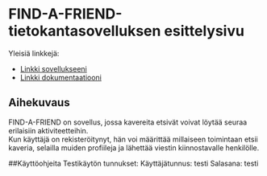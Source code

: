 # FIND-A-FRIEND-tietokantasovelluksen esittelysivu

Yleisiä linkkejä:

* [Linkki sovellukseeni](http://hamalkre.users.cs.helsinki.fi/FINDAFRIEND/)
* [Linkki dokumentaatiooni](https://github.com/Radytin/Tsoha-Bootstrap/blob/master/doc/dokumentaatio.pdf)


## Aihekuvaus
FIND-A-FRIEND on sovellus, jossa kavereita etsivät voivat löytää seuraa erilaisiin aktiviteetteihin.  
Kun käyttäjä on rekisteröitynyt, hän voi määrittää millaiseen toimintaan etsii kaveria, selailla muiden profiileja ja lähettää viestin kiinnostavalle henkilölle.

##Käyttöohjeita
Testikäytön tunnukset:  Käyttäjätunnus: testi Salasana: testi

